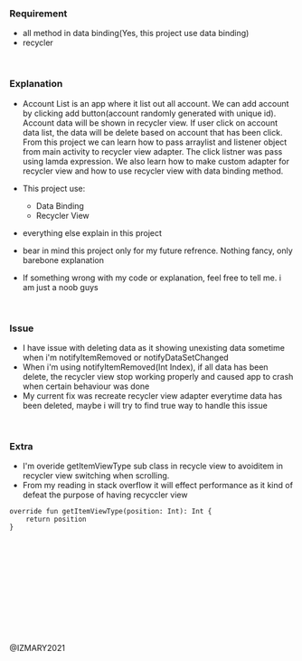 ### Requirement
- all method in data binding(Yes, this project use data binding)
- recycler


<br>

### Explanation
- Account List is an app where it list out all account. We can add account by clicking add button(account randomly generated with unique id). Account data will be shown in recycler view. If user click on account data list, the data will be delete based on account that has been click. From this project we can learn how to pass arraylist and listener object from main activity to recycler view adapter. The click listner was pass using lamda expression. We also learn how to make custom adapter for recycler view and how to use recycler view with data binding method.

- This project use:
  - Data Binding
  - Recycler View
  
- everything else explain in this project
- bear in mind this project only for my future refrence. Nothing fancy, only barebone explanation
- If something wrong with my code or explanation, feel free to tell me. i am just a noob guys


<br>

### Issue
- I have issue with deleting data as it showing unexisting data sometime when i'm notifyItemRemoved or notifyDataSetChanged 
- When i'm using notifyItemRemoved(Int Index), if all data has been delete, the recycler view stop working properly and caused app to crash when certain behaviour was done
- My current fix was recreate recycler view adapter everytime data has been deleted, maybe i will try to find true way to handle this issue  


<br>

### Extra
- I'm overide getItemViewType sub class in recycle view to avoiditem in recycler view switching when scrolling. 
- From my reading in stack overflow it will effect performance as it kind of defeat the purpose of having recyccler view  
```
override fun getItemViewType(position: Int): Int {
    return position
}
```



<br>
<br>
<br>
<br>
<br>
<br>
<br>
<br>
<br>
<br>

@IZMARY2021
